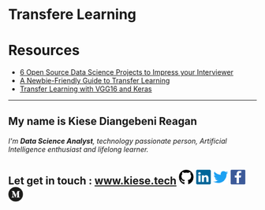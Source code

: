 # Transfere Learning
















# Resources
+ [6 Open Source Data Science Projects to Impress your Interviewer](https://www.analyticsvidhya.com/blog/2020/06/6-open-source-data-science-projects-interviewer/)
+ [A Newbie-Friendly Guide to Transfer Learning](https://www.v7labs.com/blog/transfer-learning-guide)
+ [Transfer Learning with VGG16 and Keras](https://towardsdatascience.com/transfer-learning-with-vgg16-and-keras-50ea161580b4)



___
## My name is Kiese Diangebeni Reagan
###### I'm **Data Science Analyst**, technology passionate person, Artificial Intelligence enthusiast and lifelong learner.
Let get in touch : <a href="https://kiese.tech">www.kiese.tech</a>
<a href="https://github.com/Rekidiang2"><img src="https://github.com/Rekidiang2/Rekidiang2/blob/main/leslogos/github-logo.png"></a>
<a href="https://www.linkedin.com/in/kiese-diangebeni-reagan-82992216a/"><img src="https://github.com/Rekidiang2/Rekidiang2/blob/main/leslogos/linkedin-logo.png"></a>
<a href="https://twitter.com/ReaganKiese"><img src="https://github.com/Rekidiang2/Rekidiang2/blob/main/leslogos/twitter-logo.png"></a>
<a href="http://www.facebook.com/reagan.kiese.37"><img src="https://github.com/Rekidiang2/Rekidiang2/blob/main/leslogos/facebook-logo.png"></a>
<a href="https://medium.com/@rkddatas"><img src="https://github.com/Rekidiang2/Rekidiang2/blob/main/leslogos/medium-logo.png"></a>                                    
----
